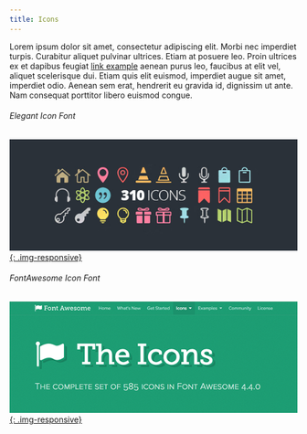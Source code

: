 ```yaml
---
title: Icons
---
```


Lorem ipsum dolor sit amet, consectetur adipiscing elit. Morbi nec imperdiet turpis.
Curabitur aliquet pulvinar ultrices. Etiam at posuere leo.
Proin ultrices ex et dapibus feugiat [link example](#) aenean purus leo, faucibus at elit vel, aliquet scelerisque dui.
Etiam quis elit euismod, imperdiet augue sit amet, imperdiet odio.
Aenean sem erat, hendrerit eu gravida id, dignissim ut ante. Nam consequat porttitor libero euismod congue.


###### Elegant Icon Font

[![elegant icons](assets/images/demo/elegant-icon-font.jpg){: .img-responsive}](https://www.elegantthemes.com/blog/resources/elegant-icon-font)


###### FontAwesome Icon Font

[![fontawesome](assets/images/demo/fontawesome-icons.png){: .img-responsive}](https://fortawesome.github.io/Font-Awesome/)